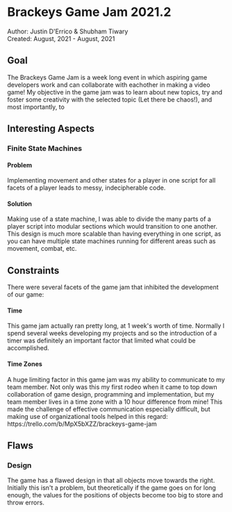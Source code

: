 <h1> Brackeys Game Jam 2021.2 </h1>
Author: Justin D'Errico & Shubham Tiwary <br>
Created: August, 2021 - August, 2021 <br>

<h2> Goal </h2>
The Brackeys Game Jam is a week long event in which aspiring game developers work and can collaborate with eachother in making a video game! My objective in the game jam was to learn about new topics, try and foster some creativity with the selected topic (Let there be chaos!), and most importantly, to 
 
<h2> Interesting Aspects </h2>
<h3> Finite State Machines </h3>
<h4> Problem </h4>
Implementing movement and other states for a  player in one script for all facets of a player leads to messy, indecipherable code.
<h4> Solution </h4>
Making use of a state machine, I was able to divide the many parts of a player script into modular sections which would transition to one another. This design is much more scalable than having everything in one script, as you can have multiple state machines running for different areas such as movement, combat, etc. <br>

<h2> Constraints </h2>
There were several facets of the game jam that inhibited the development of our game:
<h4> Time </h4>
This game jam actually ran pretty long, at 1 week's worth of time. Normally I spend several weeks developing my projects and so the introduction of a timer was definitely an important factor that limited what could be accomplished.
<h4> Time Zones </h4> 
A huge limiting factor in this game jam was my ability to communicate to my team member. Not only was this my first rodeo when it came to top down collaboration of game design, programming and implementation, but my team member lives in a time zone with a 10 hour difference from mine! This made the challenge of effective communication especially difficult, but making use of organizational tools helped in this regard: https://trello.com/b/MpX5bXZZ/brackeys-game-jam

<h2> Flaws </h2>
<h3> Design </h3>
The game has a flawed design in that all objects move towards the right. Initially this isn't a problem, but theoretically if the game goes on for long enough, the values for the positions of objects become too big to store and throw errors.
